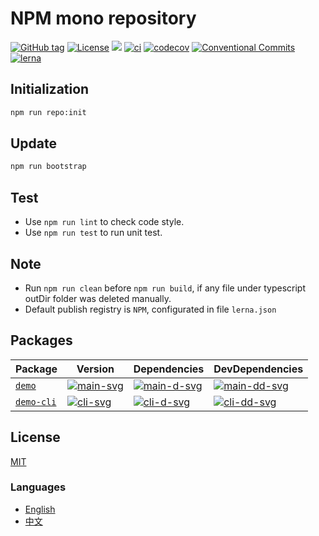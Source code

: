 # NPM mono repository


[![GitHub tag](https://img.shields.io/github/tag/waitingsong/npm-mono-base.svg)]()
[![License](https://img.shields.io/badge/license-MIT-blue.svg)](https://opensource.org/licenses/MIT)
[![](https://img.shields.io/badge/lang-TypeScript-blue.svg)]()
[![ci](https://github.com/waitingsong/npm-mono-base/workflows/ci/badge.svg)](https://github.com/waitingsong/npm-mono-base/actions?query=workflow%3A%22ci%22)
[![codecov](https://codecov.io/gh/waitingsong/npm-mono-base/branch/master/graph/badge.svg?token=Voxor5PtnG)](https://codecov.io/gh/waitingsong/npm-mono-base)
[![Conventional Commits](https://img.shields.io/badge/Conventional%20Commits-1.0.0-yellow.svg)](https://conventionalcommits.org)
[![lerna](https://img.shields.io/badge/maintained%20with-lerna-cc00ff.svg)](https://lernajs.io/)


## Initialization

```sh
npm run repo:init
```


## Update

```sh
npm run bootstrap
```


## Test

- Use `npm run lint` to check code style.
- Use `npm run test` to run unit test.


## Note

- Run `npm run clean` before `npm run build`, if any file under typescript outDir folder was deleted manually.
- Default publish registry is `NPM`, configurated in file `lerna.json`


## Packages

| Package      | Version                | Dependencies                 | DevDependencies                |
| ------------ | ---------------------- | ---------------------------- | ------------------------------ |
| [`demo`]     | [![main-svg]][main-ch] | [![main-d-svg]][main-d-link] | [![main-dd-svg]][main-dd-link] |
| [`demo-cli`] | [![cli-svg]][cli-ch]   | [![cli-d-svg]][cli-d-link]   | [![cli-dd-svg]][cli-dd-link]   |


## License
[MIT](LICENSE)


### Languages
- [English](README.md)
- [中文](README.zh-CN.md)


[`demo`]: https://github.com/waitingsong/npm-mono-base/tree/master/packages/demo
[main-svg]: https://img.shields.io/npm/v/kmore.svg?maxAge=86400
[main-ch]: https://github.com/waitingsong/kmore/tree/master/packages/demo/CHANGELOG.md
[main-d-svg]: https://david-dm.org/waitingsong/kmore.svg?path=packages/kmore
[main-d-link]: https://david-dm.org/waitingsong/kmore.svg?path=packages/kmore
[main-dd-svg]: https://david-dm.org/waitingsong/kmore/dev-status.svg?path=packages/kmore
[main-dd-link]: https://david-dm.org/waitingsong/kmore?path=packages/kmore#info=devDependencies

[`demo-cli`]: https://github.com/waitingsong/kmore/tree/master/packages/kmore-cli
[cli-svg]: https://img.shields.io/npm/v/kmore-cli.svg?maxAge=86400
[cli-ch]: https://github.com/waitingsong/kmore/tree/master/packages/kmore-clie/CHANGELOG.md
[cli-d-svg]: https://david-dm.org/waitingsong/kmore.svg?path=packages/kmore-cli
[cli-d-link]: https://david-dm.org/waitingsong/kmore.svg?path=packages/kmore-cli
[cli-dd-svg]: https://david-dm.org/waitingsong/kmore/dev-status.svg?path=packages/kmore-cli
[cli-dd-link]: https://david-dm.org/waitingsong/kmore?path=packages/kmore-cli#info=devDependencies

